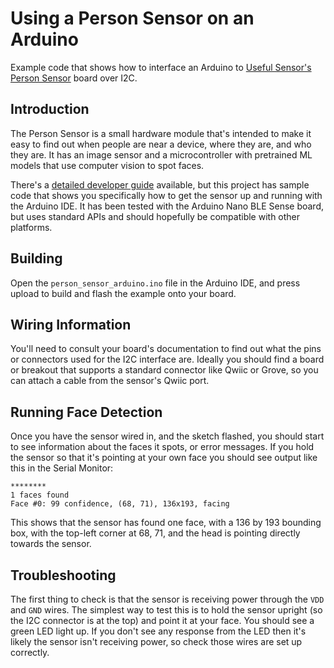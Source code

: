 # Using a Person Sensor on an Arduino

Example code that shows how to interface an Arduino to [Useful 
Sensor's](https://usefulsensors.com) 
[Person Sensor](https://usfl.ink/ps) board over I2C.

## Introduction

The Person Sensor is a small hardware module that's intended to make it easy to
find out when people are near a device, where they are, and who they are. It has
an image sensor and a microcontroller with pretrained ML models that use
computer vision to spot faces. 

There's a [detailed developer guide](https://usfl.ink/ps_dev)
available, but this project has sample code that shows you specifically how to 
get the sensor up and running with the Arduino IDE. It has been tested with the
Arduino Nano BLE Sense board, but uses standard APIs and should hopefully be
compatible with other platforms.

## Building

Open the `person_sensor_arduino.ino` file in the Arduino IDE, and press upload
to build and flash the example onto your board.

## Wiring Information

You'll need to consult your board's documentation to find out what the pins or
connectors used for the I2C interface are. Ideally you should find a board or
breakout that supports a standard connector like Qwiic or Grove, so you can
attach a cable from the sensor's Qwiic port.

## Running Face Detection

Once you have the sensor wired in, and the sketch flashed, you should start to
see information about the faces it spots, or error messages. If you hold the
sensor so that it's pointing at your own face you should see output like this in
the Serial Monitor:
```
********
1 faces found
Face #0: 99 confidence, (68, 71), 136x193, facing      
```
This shows that the sensor has found one face, with a 136 by 193 bounding box,
with the top-left corner at 68, 71, and the head is pointing directly towards
the sensor.

## Troubleshooting

The first thing to check is that the sensor is receiving power through the
`VDD` and `GND` wires. The simplest way to test this is to hold the sensor
upright (so the I2C connector is at the top) and point it at your face. You
should see a green LED light up. If you don't see any response from the LED then
it's likely the sensor isn't receiving power, so check those wires are set up
correctly.
